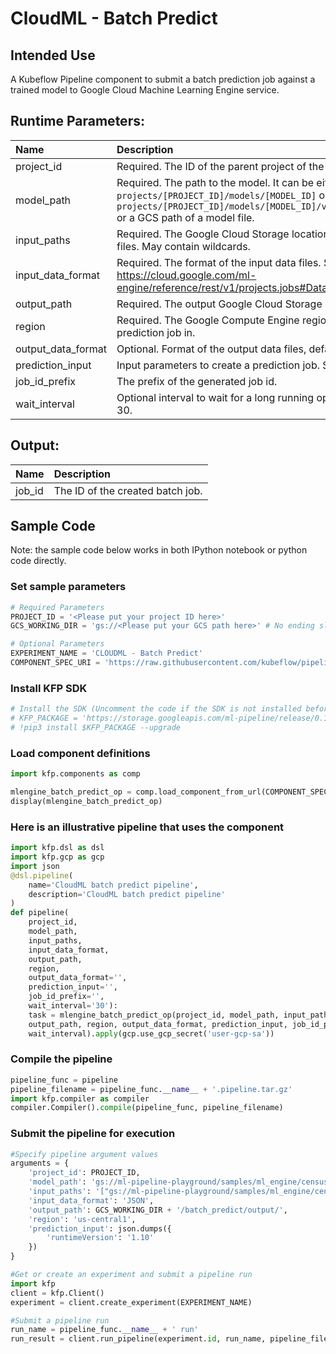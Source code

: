 
# CloudML - Batch Predict

## Intended Use
A Kubeflow Pipeline component to submit a batch prediction job against a trained model to Google Cloud Machine Learning Engine service.

## Runtime Parameters:
Name | Description
:--- | :----------
project_id | Required. The ID of the parent project of the job.
model_path | Required. The path to the model. It can be either: `projects/[PROJECT_ID]/models/[MODEL_ID]` or `projects/[PROJECT_ID]/models/[MODEL_ID]/versions/[VERSION_ID]` or a GCS path of a model file.
input_paths | Required. The Google Cloud Storage location of the input data files. May contain wildcards.
input_data_format | Required. The format of the input data files. See https://cloud.google.com/ml-engine/reference/rest/v1/projects.jobs#DataFormat.
output_path | Required. The output Google Cloud Storage location.
region | Required. The Google Compute Engine region to run the prediction job in.
output_data_format | Optional. Format of the output data files, defaults to JSON.
prediction_input | Input parameters to create a prediction job. See [PredictionInput](https://cloud.google.com/ml-engine/reference/rest/v1/projects.jobs#PredictionInput).
job_id_prefix | The prefix of the generated job id.
wait_interval | Optional interval to wait for a long running operation. Defaults to 30.

## Output:
Name | Description
:--- | :----------
job_id | The ID of the created batch job.

## Sample Code

Note: the sample code below works in both IPython notebook or python code directly.

### Set sample parameters


```python
# Required Parameters
PROJECT_ID = '<Please put your project ID here>'
GCS_WORKING_DIR = 'gs://<Please put your GCS path here>' # No ending slash

# Optional Parameters
EXPERIMENT_NAME = 'CLOUDML - Batch Predict'
COMPONENT_SPEC_URI = 'https://raw.githubusercontent.com/kubeflow/pipelines/master/components/gcp/ml_engine/batch_predict/component.yaml'
```

### Install KFP SDK


```python
# Install the SDK (Uncomment the code if the SDK is not installed before)
# KFP_PACKAGE = 'https://storage.googleapis.com/ml-pipeline/release/0.1.11/kfp.tar.gz'
# !pip3 install $KFP_PACKAGE --upgrade
```

### Load component definitions


```python
import kfp.components as comp

mlengine_batch_predict_op = comp.load_component_from_url(COMPONENT_SPEC_URI)
display(mlengine_batch_predict_op)
```

### Here is an illustrative pipeline that uses the component


```python
import kfp.dsl as dsl
import kfp.gcp as gcp
import json
@dsl.pipeline(
    name='CloudML batch predict pipeline',
    description='CloudML batch predict pipeline'
)
def pipeline(
    project_id, 
    model_path, 
    input_paths, 
    input_data_format, 
    output_path, 
    region, 
    output_data_format='', 
    prediction_input='', 
    job_id_prefix='',
    wait_interval='30'):
    task = mlengine_batch_predict_op(project_id, model_path, input_paths, input_data_format, 
    output_path, region, output_data_format, prediction_input, job_id_prefix,
    wait_interval).apply(gcp.use_gcp_secret('user-gcp-sa'))
```

### Compile the pipeline


```python
pipeline_func = pipeline
pipeline_filename = pipeline_func.__name__ + '.pipeline.tar.gz'
import kfp.compiler as compiler
compiler.Compiler().compile(pipeline_func, pipeline_filename)
```

### Submit the pipeline for execution


```python
#Specify pipeline argument values
arguments = {
    'project_id': PROJECT_ID,
    'model_path': 'gs://ml-pipeline-playground/samples/ml_engine/census/trained_model/',
    'input_paths': '["gs://ml-pipeline-playground/samples/ml_engine/census/test.json"]',
    'input_data_format': 'JSON',
    'output_path': GCS_WORKING_DIR + '/batch_predict/output/',
    'region': 'us-central1',
    'prediction_input': json.dumps({
        'runtimeVersion': '1.10'
    })
}

#Get or create an experiment and submit a pipeline run
import kfp
client = kfp.Client()
experiment = client.create_experiment(EXPERIMENT_NAME)

#Submit a pipeline run
run_name = pipeline_func.__name__ + ' run'
run_result = client.run_pipeline(experiment.id, run_name, pipeline_filename, arguments)
```
